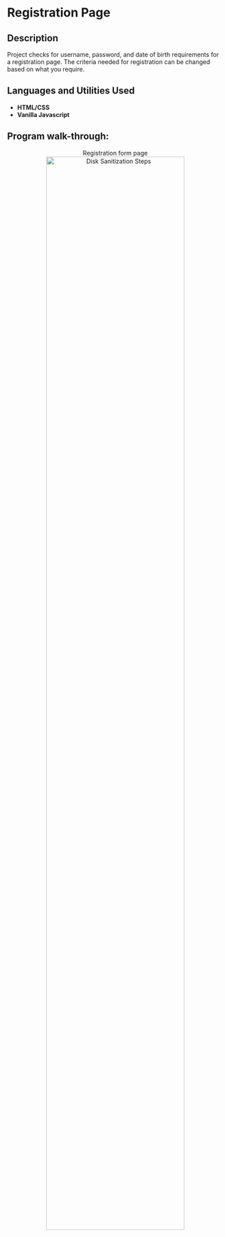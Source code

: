 <h1>Registration Page</h1>


<h2>Description</h2>
Project checks for username, password, and date of birth requirements for a registration page. The criteria needed for registration can be changed based on what you require.
<br />


<h2>Languages and Utilities Used</h2>

- <b>HTML/CSS</b> 
- <b>Vanilla Javascript</b>


<h2>Program walk-through:</h2>

<p align="center">
Registration form page <br/>
<img src="https://i.imgur.com/r0Ff9Id.png" height="80%" width="80%" alt="Disk Sanitization Steps"/>
<br />
<br />

</p>

<!--
 ```diff
- text in red
+ text in green
! text in orange
# text in gray
@@ text in purple (and bold)@@
```
--!>
